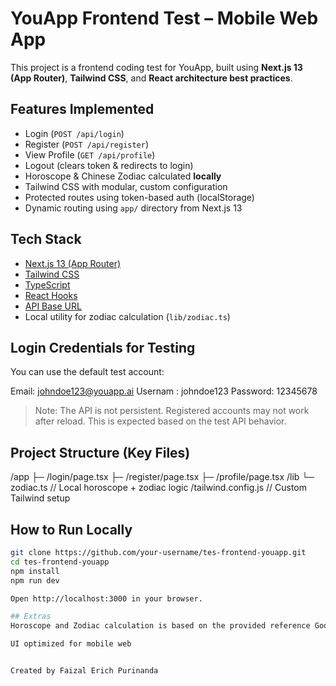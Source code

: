 # YouApp Frontend Test – Mobile Web App

This project is a frontend coding test for YouApp, built using **Next.js 13 (App Router)**, **Tailwind CSS**, and **React architecture best practices**.

## Features Implemented

- Login (`POST /api/login`)
- Register (`POST /api/register`)
- View Profile (`GET /api/profile`)
- Logout (clears token & redirects to login)
- Horoscope & Chinese Zodiac calculated **locally**
- Tailwind CSS with modular, custom configuration
- Protected routes using token-based auth (localStorage)
- Dynamic routing using `app/` directory from Next.js 13

## Tech Stack

- [Next.js 13 (App Router)](https://nextjs.org/docs/app)
- [Tailwind CSS](https://tailwindcss.com/)
- [TypeScript](https://www.typescriptlang.org/)
- [React Hooks](https://react.dev/)
- [API Base URL](http://techtest.youapp.ai/)
- Local utility for zodiac calculation (`lib/zodiac.ts`)

## Login Credentials for Testing

You can use the default test account:

Email: johndoe123@youapp.ai
Usernam : johndoe123
Password: 12345678


> Note: The API is not persistent. Registered accounts may not work after reload. This is expected based on the test API behavior.

## Project Structure (Key Files)

/app
├─ /login/page.tsx
├─ /register/page.tsx
├─ /profile/page.tsx
/lib
└─ zodiac.ts // Local horoscope + zodiac logic
/tailwind.config.js // Custom Tailwind setup


## How to Run Locally

```bash
git clone https://github.com/your-username/tes-frontend-youapp.git
cd tes-frontend-youapp
npm install
npm run dev

Open http://localhost:3000 in your browser.

## Extras
Horoscope and Zodiac calculation is based on the provided reference Google Spreadsheet

UI optimized for mobile web


Created by Faizal Erich Purinanda